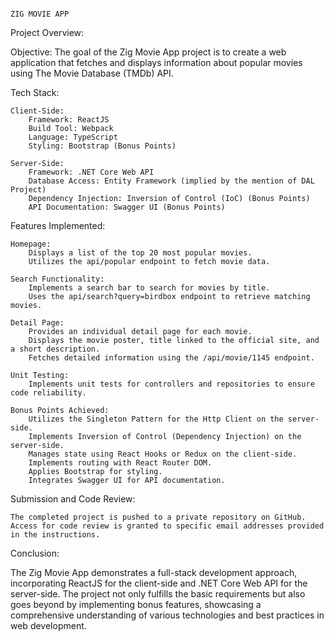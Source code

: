                                                                                                 ZIG MOVIE APP

Project Overview:

Objective: The goal of the Zig Movie App project is to create a web application that fetches and displays information about popular movies using The Movie Database (TMDb) API.

Tech Stack:

    Client-Side:
        Framework: ReactJS
        Build Tool: Webpack
        Language: TypeScript
        Styling: Bootstrap (Bonus Points)

    Server-Side:
        Framework: .NET Core Web API
        Database Access: Entity Framework (implied by the mention of DAL Project)
        Dependency Injection: Inversion of Control (IoC) (Bonus Points)
        API Documentation: Swagger UI (Bonus Points)

Features Implemented:

    Homepage:
        Displays a list of the top 20 most popular movies.
        Utilizes the api/popular endpoint to fetch movie data.

    Search Functionality:
        Implements a search bar to search for movies by title.
        Uses the api/search?query=birdbox endpoint to retrieve matching movies.

    Detail Page:
        Provides an individual detail page for each movie.
        Displays the movie poster, title linked to the official site, and a short description.
        Fetches detailed information using the /api/movie/1145 endpoint.

    Unit Testing:
        Implements unit tests for controllers and repositories to ensure code reliability.

    Bonus Points Achieved:
        Utilizes the Singleton Pattern for the Http Client on the server-side.
        Implements Inversion of Control (Dependency Injection) on the server-side.
        Manages state using React Hooks or Redux on the client-side.
        Implements routing with React Router DOM.
        Applies Bootstrap for styling.
        Integrates Swagger UI for API documentation.

Submission and Code Review:

    The completed project is pushed to a private repository on GitHub.
    Access for code review is granted to specific email addresses provided in the instructions.

Conclusion:

The Zig Movie App demonstrates a full-stack development approach, incorporating ReactJS for the client-side and .NET Core Web API for the server-side. The project not only fulfills the basic requirements but also goes beyond by implementing bonus features, showcasing a comprehensive understanding of various technologies and best practices in web development.
